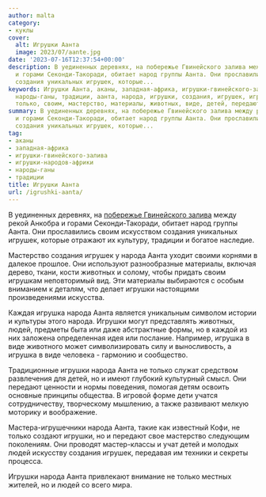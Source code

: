 ```yaml
---
author: malta
category:
- куклы
cover:
  alt: Игрушки Аанта
  image: 2023/07/aante.jpg
date: '2023-07-16T12:37:54+00:00'
description: В уединенных деревнях, на побережье Гвинейского залива между рекой Анкобра
  и горами Секонди-Такоради, обитает народ группы Аанта. Они прославились своим искусством
  создания уникальных игрушек, которые...
keywords: Игрушки Аанта, аканы, западная-африка, игрушки-гвинейского-залива, игрушки-народов-африки,
  народы-ганы, традиции, аанта, народа, игрушки, создания, игрушек, игрушка, людей,
  только, своим, мастерство, материалы, животных, виде, детей, передают
summary: В уединенных деревнях, на побережье Гвинейского залива между рекой Анкобра
  и горами Секонди-Такоради, обитает народ группы Аанта. Они прославились своим искусством
  создания уникальных игрушек, которые...
tag:
- аканы
- западная-африка
- игрушки-гвинейского-залива
- игрушки-народов-африки
- народы-ганы
- традиции
title: Игрушки Аанта
url: /igrushki-aanta/
---
```


В уединенных деревнях, на [побережье Гвинейского залива](https://www.adora.ru/igrushki-akany/322/) между рекой Анкобра и горами Секонди-Такоради, обитает народ группы Аанта. Они прославились своим искусством создания уникальных игрушек, которые отражают их культуру, традиции и богатое наследие.

Мастерство создания игрушек у народа Аанта уходит своими корнями в далекое прошлое. Они используют разнообразные материалы, включая дерево, ткани, кости животных и солому, чтобы придать своим игрушкам неповторимый вид. Эти материалы выбираются с особым вниманием к деталям, что делает игрушки настоящими произведениями искусства.

Каждая игрушка народа Аанта является уникальным символом истории и культуры этого народа. Игрушки могут представлять животных, людей, предметы быта или даже абстрактные формы, но в каждой из них заложена определенная идея или послание. Например, игрушка в виде животного может символизировать силу и выносливость, а игрушка в виде человека \- гармонию и сообщество.

Традиционные игрушки народа Аанта не только служат средством развлечения для детей, но и имеют глубокий культурный смысл. Они передают ценности и нормы поведения, помогая детям освоить основные принципы общества. В игровой форме дети учатся сотрудничеству, творческому мышлению, а также развивают мелкую моторику и воображение.

Мастера-игрушечники народа Аанта, такие как известный Кофи, не только создают игрушки, но и передают свое мастерство следующим поколениям. Они проводят мастер-классы и учат детей и молодых людей искусству создания игрушек, передавая им техники и секреты процесса.

Игрушки народа Аанта привлекают внимание не только местных жителей, но и людей со всего мира.